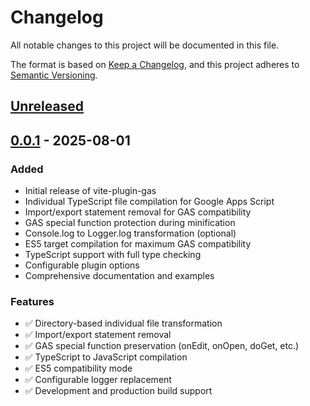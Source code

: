 # Changelog

All notable changes to this project will be documented in this file.

The format is based on [Keep a Changelog](https://keepachangelog.com/en/1.0.0/),
and this project adheres to [Semantic Versioning](https://semver.org/spec/v2.0.0.html).

## [Unreleased]

## [0.0.1] - 2025-08-01

### Added
- Initial release of vite-plugin-gas
- Individual TypeScript file compilation for Google Apps Script
- Import/export statement removal for GAS compatibility
- GAS special function protection during minification
- Console.log to Logger.log transformation (optional)
- ES5 target compilation for maximum GAS compatibility
- TypeScript support with full type checking
- Configurable plugin options
- Comprehensive documentation and examples

### Features
- ✅ Directory-based individual file transformation
- ✅ Import/export statement removal
- ✅ GAS special function preservation (onEdit, onOpen, doGet, etc.)
- ✅ TypeScript to JavaScript compilation
- ✅ ES5 compatibility mode
- ✅ Configurable logger replacement
- ✅ Development and production build support

[Unreleased]: https://github.com/gather/vite-plugin-gas/compare/v0.0.1...HEAD
[0.0.1]: https://github.com/gather/vite-plugin-gas/releases/tag/v0.0.1
